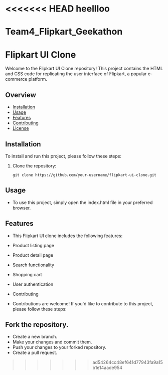 <<<<<<< HEAD
heellloo
=======
# Team4_Flipkart_Geekathon

# Flipkart UI Clone

Welcome to the Flipkart UI Clone repository! This project contains the HTML and CSS code for replicating the user interface of Flipkart, a popular e-commerce platform.

## Overview

- [Installation](#installation)
- [Usage](#usage)
- [Features](#features)
- [Contributing](#contributing)
- [License](#license)

## Installation

To install and run this project, please follow these steps:

1. Clone the repository:

   ```shell
   git clone https://github.com/your-username/flipkart-ui-clone.git
   
## Usage
- To use this project, simply open the index.html file in your preferred browser.

## Features
- This Flipkart UI clone includes the following features:

- Product listing page
- Product detail page
- Search functionality
- Shopping cart
- User authentication
- Contributing
- Contributions are welcome! If you'd like to contribute to this project, please follow these steps:

## Fork the repository.
- Create a new branch.
- Make your changes and commit them.
- Push your changes to your forked repository.
- Create a pull request.
>>>>>>> ad54264cc48ef641d77943fa9a15b1e14aade954


